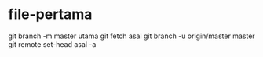 # file-pertama
git branch -m master utama
git fetch asal
git branch -u origin/master master
git remote set-head asal -a
